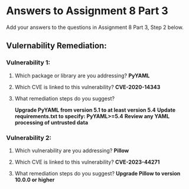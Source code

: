 # Answers to Assignment 8 Part 3

Add your answers to the questions in Assignment 8 Part 3, Step 2 below. 

## Vulernability Remediation:
### Vulnerability 1: 
1. Which package or library are you addressing? **PyYAML**
  
2. Which CVE is linked to this vulnerability? **CVE-2020-14343**

3. What remediation steps do you suggest?
   
   **Upgrade PyYAML from version 5.1 to at least version 5.4**
   **Update requirements.txt to specify: PyYAML>=5.4**
   **Review any YAML processing of untrusted data**

### Vulnerability 2:
1. Which vulnerability are you addressing? **Pillow**

2. Which CVE is linked to this vulnerability? **CVE-2023-44271**

3. What remediation steps do you suggest?
   **Upgrade Pillow to version 10.0.0 or higher**
